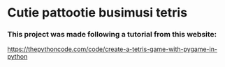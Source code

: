 # Cutie pattootie busimusi tetris

### This project was made following a tutorial from this website:

https://thepythoncode.com/code/create-a-tetris-game-with-pygame-in-python
